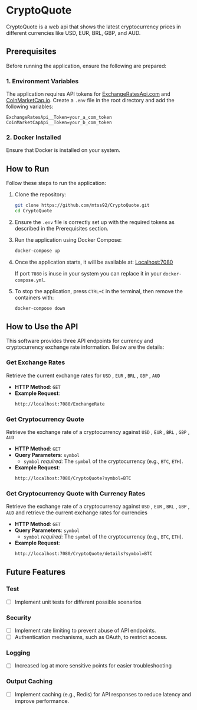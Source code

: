 # CryptoQuote
CryptoQuote is a web api that shows the latest cryptocurrency prices in different currencies like USD, EUR, BRL, GBP, and AUD.


## Prerequisites

Before running the application, ensure the following are prepared:

### 1. Environment Variables

The application requires API tokens for [ExchangeRatesApi.com](https://exchangeratesapi.io/) and [CoinMarketCap.io](https://coinmarketcap.com). Create a `.env` file in the root directory and add the following variables:

```env
ExchangeRatesApi__Token=your_a_com_token
CoinMarketCapApi__Token=your_b_com_token
```

### 2. Docker Installed
Ensure that Docker is installed on your system.


## How to Run
Follow these steps to run the application:

1. Clone the repository:

    ```bash
    git clone https://github.com/mtss92/CryptoQuote.git
    cd CryptoQuote
    ```

2. Ensure the `.env` file is correctly set up with the required tokens as described in the Prerequisites section.

3. Run the application using Docker Compose:

    ```bash
    docker-compose up
    ```

4. Once the application starts, it will be available at:
[Localhost:7080](http://localhost:7080)

    If port `7080` is inuse in your system you can replace it in your `docker-compose.yml`.

5. To stop the application, press `CTRL+C` in the terminal, then remove the containers with:

    ```bash
    docker-compose down
    ```

## How to Use the API

This software provides three API endpoints for currency and cryptocurrency exchange rate information. Below are the details:

### **Get Exchange Rates**

Retrieve the current exchange rates for `USD` , `EUR` , `BRL` , `GBP` , `AUD`

- **HTTP Method**: `GET`
- **Example Request**:  
  ```bash
  http://localhost:7080/ExchangeRate
  ```

### **Get Cryptocurrency Quote**
Retrieve the exchange rate of a cryptocurrency against `USD` , `EUR` , `BRL` , `GBP` , `AUD`

- **HTTP Method**: `GET`
- **Query Parameters**: `symbol`
  - `symbol` *required*: The `symbol` of the cryptocurrency (e.g., `BTC`, `ETH`).
- **Example Request**:
    ```bash
    http://localhost:7080/CryptoQuote?symbol=BTC
    ```

### **Get Cryptocurrency Quote with Currency Rates**
Retrieve the exchange rate of a cryptocurrency against `USD` , `EUR` , `BRL` , `GBP` , `AUD` and retrieve the current exchange rates for currencies

- **HTTP Method**: `GET`
- **Query Parameters**: `symbol`
  - `symbol` *required*: The `symbol` of the cryptocurrency (e.g., `BTC`, `ETH`).
- **Example Request**:
    ```bash
    http://localhost:7080/CryptoQuote/details?symbol=BTC
    ```


## Future Features

### Test

- [ ] Implement unit tests for different possible scenarios

### Security

- [ ] Implement rate limiting to prevent abuse of API endpoints.
- [ ] Authentication mechanisms, such as OAuth, to restrict access.

### Logging

- [ ] Increased log at more sensitive points for easier troubleshooting

### Output Caching

- [ ] Implement caching (e.g., Redis) for API responses to reduce latency and improve performance.
